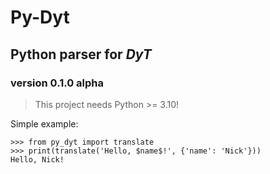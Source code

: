 # Py-Dyt
## Python parser for _DyT_
### version 0.1.0 alpha

> This project needs Python >= 3.10!

Simple example:

```pycon
>>> from py_dyt import translate
>>> print(translate('Hello, $name$!', {'name': 'Nick'}))
Hello, Nick!
```
